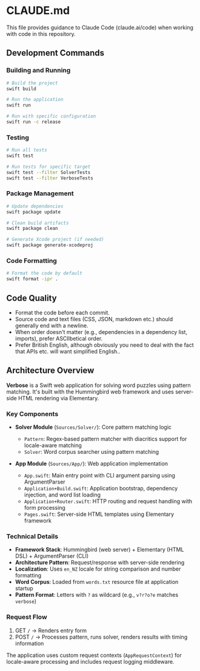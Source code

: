# CLAUDE.md

This file provides guidance to Claude Code (claude.ai/code) when working with code in this repository.

## Development Commands

### Building and Running
```bash
# Build the project
swift build

# Run the application
swift run

# Run with specific configuration
swift run -c release
```

### Testing
```bash
# Run all tests
swift test

# Run tests for specific target
swift test --filter SolverTests
swift test --filter VerboseTests
```

### Package Management
```bash
# Update dependencies
swift package update

# Clean build artifacts
swift package clean

# Generate Xcode project (if needed)
swift package generate-xcodeproj
```

### Code Formatting
```bash
# Format the code by default
swift format -ipr .
```

## Code Quality

- Format the code before each commit.
- Source code and text files (CSS, JSON, markdown etc.) should generally end with a newline.
- When order doesn't matter (e.g., dependencies in a dependency list, imports), prefer ASCIIbetical order.
- Prefer British English, although obviously you need to deal with the fact that APIs etc. will want simplified English..

## Architecture Overview

**Verbose** is a Swift web application for solving word puzzles using pattern matching. It's built with the Hummingbird web framework and uses server-side HTML rendering via Elementary.

### Key Components

- **Solver Module** (`Sources/Solver/`): Core pattern matching logic
  - `Pattern`: Regex-based pattern matcher with diacritics support for locale-aware matching
  - `Solver`: Word corpus searcher using pattern matching

- **App Module** (`Sources/App/`): Web application implementation
  - `App.swift`: Main entry point with CLI argument parsing using ArgumentParser
  - `Application+Build.swift`: Application bootstrap, dependency injection, and word list loading
  - `Application+Router.swift`: HTTP routing and request handling with form processing
  - `Pages.swift`: Server-side HTML templates using Elementary framework

### Technical Details

- **Framework Stack**: Hummingbird (web server) + Elementary (HTML DSL) + ArgumentParser (CLI)
- **Architecture Pattern**: Request/response with server-side rendering
- **Localization**: Uses `en_NZ` locale for string comparison and number formatting
- **Word Corpus**: Loaded from `words.txt` resource file at application startup
- **Pattern Format**: Letters with `?` as wildcard (e.g., `v?r?o?e` matches `verbose`)

### Request Flow
1. GET `/` → Renders entry form
2. POST `/` → Processes pattern, runs solver, renders results with timing information

The application uses custom request contexts (`AppRequestContext`) for locale-aware processing and includes request logging middleware.
